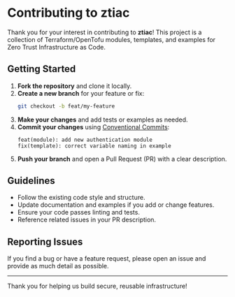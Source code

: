 # Contributing to ztiac

Thank you for your interest in contributing to **ztiac**! This project is a collection of Terraform/OpenTofu modules, templates, and examples for Zero Trust Infrastructure as Code.

## Getting Started

1. **Fork the repository** and clone it locally.
2. **Create a new branch** for your feature or fix:
    ```sh
    git checkout -b feat/my-feature
    ```
3. **Make your changes** and add tests or examples as needed.
4. **Commit your changes** using [Conventional Commits](https://www.conventionalcommits.org/):
    ```
    feat(module): add new authentication module
    fix(template): correct variable naming in example
    ```
5. **Push your branch** and open a Pull Request (PR) with a clear description.

## Guidelines

- Follow the existing code style and structure.
- Update documentation and examples if you add or change features.
- Ensure your code passes linting and tests.
- Reference related issues in your PR description.

## Reporting Issues

If you find a bug or have a feature request, please open an issue and provide as much detail as possible.

---

Thank you for helping us build secure, reusable infrastructure!
